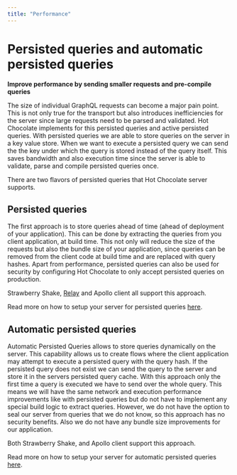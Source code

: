 ```yaml
---
title: "Performance"
---
```


# Persisted queries and automatic persisted queries

**Improve performance by sending smaller requests and pre-compile queries**

The size of individual GraphQL requests can become a major pain point. This is not only true for the transport but also introduces inefficiencies for the server since large requests need to be parsed and validated. Hot Chocolate implements for this persisted queries and active persisted queries. With persisted queries we are able to store queries on the server in a key value store. When we want to execute a persisted query we can send the the key under which the query is stored instead of the query itself. This saves bandwidth and also execution time since the server is able to validate, parse and compile persisted queries once.

There are two flavors of persisted queries that Hot Chocolate server supports.

## Persisted queries

The first approach is to store queries ahead of time (ahead of deployment of your application).
This can be done by extracting the queries from you client application, at build time. This not only will reduce the size of the requests but also the bundle size of your application, since queries can be removed from the client code at build time and are replaced with query hashes. Apart from performance, persisted queries can also be used for security by configuring Hot Chocolate to only accept persisted queries on production.

Strawberry Shake, [Relay](https://relay.dev/docs/en/persisted-queries) and Apollo client all support this approach.

Read more on how to setup your server for persisted queries [here]().

## Automatic persisted queries

Automatic Persisted Queries allows to store queries dynamically on the server. This capability allows us to create flows where the client application may attempt to execute a persisted query with the query hash. If the persisted query does not exist we can send the query to the server and store it in the servers persisted query cache. With this approach only the first time a query is executed we have to send over the whole query. This means we will have the same network and execution performance improvements like with persisted queries but do not have to implement any special build logic to extract queries. However, we do not have the option to seal our server from queries that we do not know, so this approach has no security benefits. Also we do not have any bundle size improvements for our application.

Both Strawberry Shake, and Apollo client support this approach.

Read more on how to setup your server for automatic persisted queries [here](automatic-persisted-queries.md).
